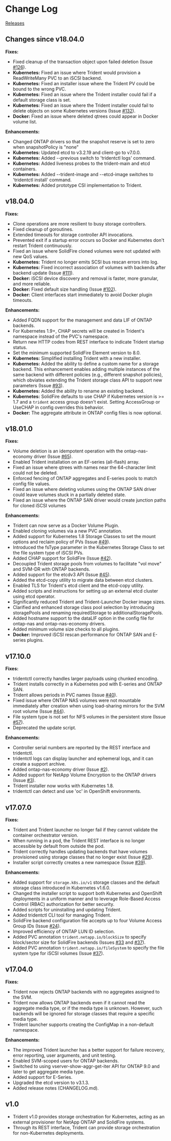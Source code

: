 # Change Log

[Releases](https://github.com/NetApp/trident/releases)

## Changes since v18.04.0

**Fixes:**
- Fixed cleanup of the transaction object upon failed deletion (Issue [#126](https://github.com/NetApp/trident/issues/126)).
- **Kubernetes:** Fixed an issue where Trident would provision a ReadWriteMany PVC to an iSCSI backend.
- **Kubernetes:** Fixed an installer issue where the Trident PV could be bound to the wrong PVC.
- **Kubernetes:** Fixed an issue where the Trident installer could fail if a default storage class is set.
- **Kubernetes:** Fixed an issue where the Trident installer could fail to delete objects on some Kubernetes versions (Issue [#132](https://github.com/NetApp/trident/issues/132)).
- **Docker:** Fixed an issue where deleted qtrees could appear in Docker volume list.

**Enhancements:**
- Changed ONTAP drivers so that the snapshot reserve is set to zero when snapshotPolicy is "none"
- **Kubernetes:** Updated etcd to v3.2.19 and client-go to v7.0.0.
- **Kubernetes:** Added --previous switch to 'tridentctl logs' command.
- **Kubernetes:** Added liveness probes to the trident-main and etcd containers.
- **Kubernetes:** Added --trident-image and --etcd-image switches to 'tridentctl install' command.
- **Kubernetes:** Added prototype CSI implementation to Trident.

## v18.04.0

**Fixes:**
- Clone operations are more resilient to busy storage controllers.
- Fixed cleanup of goroutines.
- Extended timeouts for storage controller API invocations.
- Prevented exit if a startup error occurs so Docker and Kubernetes don't restart Trident continuously.
- Fixed an issue where SolidFire cloned volumes were not updated with new QoS values.
- **Kubernetes:** Trident no longer emits SCSI bus rescan errors into log.
- **Kubernetes:** Fixed incorrect association of volumes with backends after backend update (Issue [#111](https://github.com/NetApp/trident/issues/111)).
- **Docker:** iSCSI device discovery and removal is faster, more granular, and more reliable.
- **Docker:** Fixed default size handling (Issue [#102](https://github.com/NetApp/trident/issues/102)).
- **Docker:** Client interfaces start immediately to avoid Docker plugin timeouts.

**Enhancements:**
- Added FQDN support for the management and data LIF of ONTAP backends.
- For Kubernetes 1.9+, CHAP secrets will be created in Trident's namespace
  instead of the PVC's namespace.
- Return new HTTP codes from REST interface to indicate Trident startup status.
- Set the minimum supported SolidFire Element version to 8.0.
- **Kubernetes:** Simplified installing Trident with a new installer.
- **Kubernetes:** Added the ability to define a custom name for a storage
  backend. This enhancement enables adding multiple instances of the same
  backend with different policies (e.g., different snapshot policies), which
  obviates extending the Trident storage class API to support new parameters
  (Issue [#93](https://github.com/NetApp/trident/issues/93)).
- **Kubernetes:** Added the ability to rename an existing backend.
- **Kubernetes:** SolidFire defaults to use CHAP if Kubernetes version is >= 1.7
  and a `trident` access group doesn't exist. Setting AccessGroup or UseCHAP in
  config overrides this behavior.
- **Docker:** The aggregate attribute in ONTAP config files is now optional.
 
## v18.01.0

**Fixes:**
- Volume deletion is an idempotent operation with the ontap-nas-economy driver (Issue [#65](https://github.com/NetApp/trident/issues/65)).
- Enabled Trident installation on an EF-series (all-flash) array.
- Fixed an issue where qtrees with names near the 64-character limit could not
  be deleted.
- Enforced fencing of ONTAP aggregates and E-series pools to match config file values.
- Fixed an issue where deleting volumes using the ONTAP SAN driver could leave
  volumes stuck in a partially deleted state.
- Fixed an issue where the ONTAP SAN driver would create junction paths for cloned iSCSI volumes

**Enhancements:**
- Trident can now serve as a Docker Volume Plugin.
- Enabled cloning volumes via a new PVC annotation.
- Added support for Kubernetes 1.8 Storage Classes to set the mount options and reclaim policy of PVs (Issue [#49](https://github.com/NetApp/trident/issues/49)).
- Introduced the fsType parameter in the Kubernetes Storage Class to set the file system type of iSCSI PVs.
- Added CHAP support for SolidFire (Issue [#42](https://github.com/NetApp/trident/issues/42)).
- Decoupled Trident storage pools from volumes to facilitate "vol move" and SVM-DR with ONTAP backends.
- Added support for the etcdv3 API (Issue [#45](https://github.com/NetApp/trident/issues/45)).
- Added the etcd-copy utility to migrate data between etcd clusters.
- Enabled TLS for Trident's etcd client and the etcd-copy utility.
- Added scripts and instructions for setting up an external etcd cluster using
  etcd operator.
- Significantly reduced Trident and Trident-Launcher Docker image sizes.
- Clarified and enhanced storage class pool selection by introducing storagePools and renaming
  requiredStorage to additionalStoragePools.
- Added hostname support to the dataLIF option in the config file for ontap-nas and ontap-nas-economy drivers.
- Added minimum volume size checks to all plugins.
- **Docker:** Improved iSCSI rescan performance for ONTAP SAN and E-series plugins.

## v17.10.0

**Fixes:**
- tridentctl correctly handles larger payloads using chunked encoding.
- Trident installs correctly in a Kubernetes pod with E-series and ONTAP
  SAN.
- Trident allows periods in PVC names (Issue [#40](https://github.com/NetApp/trident/issues/40)).
- Fixed issue where ONTAP NAS volumes were not mountable immediately
  after creation when using load-sharing mirrors for the SVM root
  volume (Issue [#44](https://github.com/NetApp/trident/issues/44)).
- File system type is not set for NFS volumes in the persistent store
  (Issue [#57](https://github.com/NetApp/trident/issues/57)).
- Deprecated the update script.

**Enhancements:**
- Controller serial numbers are reported by the REST interface and
  tridentctl.
- tridentctl logs can display launcher and ephemeral logs, and it can
  create a support archive.
- Added ontap-nas-economy driver (Issue [#2](https://github.com/NetApp/trident/issues/2)).
- Added support for NetApp Volume Encryption to the ONTAP drivers
  (Issue [#3](https://github.com/NetApp/trident/issues/3)).
- Trident installer now works with Kubernetes 1.8.
- tridentctl can detect and use 'oc' in OpenShift environments.

## v17.07.0

**Fixes:**
- Trident and Trident launcher no longer fail if they cannot validate
  the container orchestrator version.
- When running in a pod, the Trident REST interface is no longer
  accessible by default from outside the pod.
- Trident correctly handles updating backends that have volumes
  provisioned using storage classes that no longer exist (Issue [#29](https://github.com/NetApp/trident/issues/29)).
- Installer script correctly creates a new namespace (Issue [#39](https://github.com/NetApp/trident/issues/39)).

**Enhancements:**
- Added support for `storage.k8s.io/v1` storage classes and the default
  storage class introduced in Kubernetes v1.6.0.
- Changed the installer script to support both Kubernetes and OpenShift
  deployments in a uniform manner and to leverage Role-Based Access
  Control (RBAC) authorization for better security.
- Added scripts for uninstalling and updating Trident.
- Added tridentctl CLI tool for managing Trident.
- SolidFire backend configuration file accepts up to four Volume Access
  Group IDs (Issue [#24](https://github.com/NetApp/trident/issues/24)).
- Improved efficiency of ONTAP LUN ID selection.
- Added PVC annotation `trident.netapp.io/blockSize` to specify
  block/sector size for SolidFire backends (Issues [#33](https://github.com/NetApp/trident/issues/33)
  and [#37](https://github.com/NetApp/trident/issues/37)).
- Added PVC annotation `trident.netapp.io/fileSystem` to specify the
  file system type for iSCSI volumes (Issue [#37](https://github.com/NetApp/trident/issues/37)).


## v17.04.0

**Fixes:**

- Trident now rejects ONTAP backends with no aggregates assigned to the
  SVM.
- Trident now allows ONTAP backends even if it cannot read the aggregate
  media type, or if the media type is unknown. However, such backends
  will be ignored for storage classes that require a specific media
  type.
- Trident launcher supports creating the ConfigMap in a non-default
  namespace.

**Enhancements:**

- The improved Trident launcher has a better support for failure
  recovery, error reporting, user arguments, and unit testing.
- Enabled SVM-scoped users for ONTAP backends.
- Switched to using vserver-show-aggr-get-iter API for ONTAP 9.0 and
  later to get aggregate media type.
- Added support for E-Series.
- Upgraded the etcd version to v3.1.3.
- Added release notes (CHANGELOG.md).

## v1.0

- Trident v1.0 provides storage orchestration for Kubernetes, acting as
  an external provisioner for NetApp ONTAP and SolidFire systems.
- Through its REST interface, Trident can provide storage orchestration
  for non-Kubernetes deployments.
